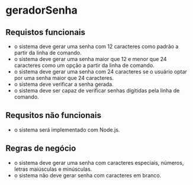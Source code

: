 # geradorSenha
## Requistos funcionais
 - o sistema deve gerar uma senha com 12 caracteres como padrão a partir da linha de comando.
 - o sistema deve gerar uma senha maior que 12 e menor que 24 caracteres como um opção a partir  da linha de comando.
 - o sistema deve gerar uma senha com 24 caracteres se o usuário optar por uma senha maior que 24 caracteres.
 - o sistema deve verificar a senha gerada.
 - o sistema deve ser capaz de verificar senhas digitidas pela linha de comando.
## Requsitos não funcionais
 - o sistema será implementado com Node.js.
 ## Regras de negócio
 - o sistema deve gerar uma senha com caracteres especiais, números, letras maiúsculas e minúsculas.
 - o sistema não deve gerar senha com caracteres em branco.
